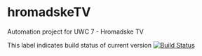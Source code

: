 # hromadskeTV
Automation project for UWC 7 - Hromadske TV

This label indicates build status of current version
[![Build Status](https://travis-ci.org/Xotabu4/hromadskeTV.svg)](https://travis-ci.org/Xotabu4/hromadskeTV)
